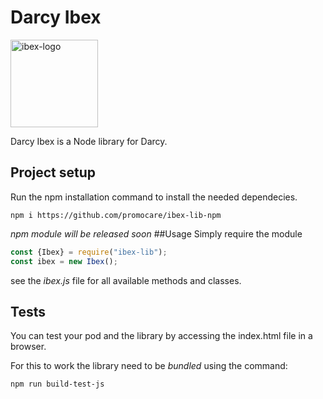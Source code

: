 # Darcy Ibex

<img width="140" alt="ibex-logo" src="https://user-images.githubusercontent.com/33927544/120767803-d7c91300-c51b-11eb-9831-be54f6a1347f.png">


Darcy Ibex is a Node library for Darcy. 

## Project setup

Run the npm installation command to install the needed dependecies.

```
npm i https://github.com/promocare/ibex-lib-npm
```
*npm module will be released soon*
##Usage
Simply require the module

```js
const {Ibex} = require("ibex-lib");
const ibex = new Ibex();
```
see the *ibex.js* file for all available methods and classes.
## Tests

You can test your pod and the library by accessing the index.html file in a browser.

For this to work the library need to be *bundled* using the command:

```
npm run build-test-js 
```
